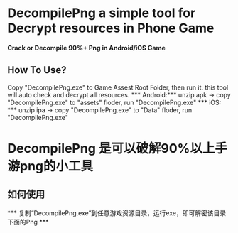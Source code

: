 # DecompilePng a simple tool for Decrypt resources in Phone Game

**Crack or Decompile 90%+ Png in Android/iOS Game**


## How To Use?

Copy "DecompilePng.exe" to Game Assest Root Folder, then run it. this tool will auto check and decrypt all resources.
*** Android:***
unzip apk -> copy "DecompilePng.exe" to "assets" floder, run "DecompilePng.exe"
*** iOS: ***
unzip ipa -> copy "DecompilePng.exe" to "Data" floder, run "DecompilePng.exe"


# DecompilePng 是可以破解90%以上手游png的小工具
## 如何使用

*** 复制“DecompilePng.exe”到任意游戏资源目录，运行exe，即可解密该目录下面的Png ***
